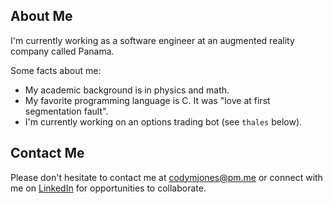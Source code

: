 ## About Me

I'm currently working as a software engineer at an augmented reality company called Panama.

Some facts about me:

- My academic background is in physics and math.
- My favorite programming language is C. It was "love at first segmentation fault".
- I'm currently working on an options trading bot (see `thales` below).

## Contact Me

Please don't hesitate to contact me at codymjones@pm.me or connect with me on [LinkedIn](https://linkedin.com/in/cm-jones) for opportunities to collaborate.
